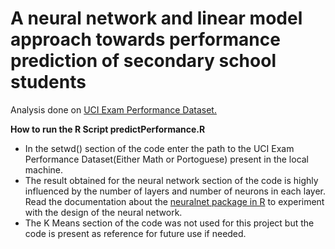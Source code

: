 # A neural network and linear model approach towards performance prediction of secondary school students

Analysis done on [UCI Exam Performance Dataset.](https://archive.ics.uci.edu/ml/datasets/Student+Performance)

**How to run the R Script predictPerformance.R**

- In the setwd() section of the code enter the path to the UCI Exam Performance Dataset(Either Math or Portoguese) present in the local machine.
- The result obtained for the neural network section of the code is highly influenced by the number of layers and number of neurons in each layer. Read the documentation about the [neuralnet package in R](https://cran.r-project.org/web/packages/neuralnet/neuralnet.pdf) to experiment with the design of the neural network.
- The K Means section of the code was not used for this project but the code is present as reference for future use if needed.

